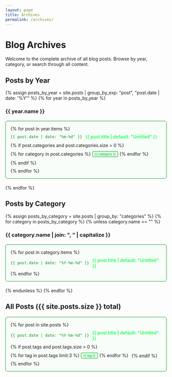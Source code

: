 ```yaml
---
layout: page
title: Archives
permalink: /archives/
---
```


# Blog Archives

Welcome to the complete archive of all blog posts. Browse by year, category, or search through all content.

## Posts by Year

{% assign posts_by_year = site.posts | group_by_exp: "post", "post.date | date: '%Y'" %}
{% for year in posts_by_year %}

### {{ year.name }}
<div class="year-posts">
{% for post in year.items %}
  <div class="archive-post">
    <span class="post-date">{{ post.date | date: "%m-%d" }}</span>
    <a href="{{ post.url }}" class="post-title">{{ post.title | default: "Untitled" }}</a>
    {% if post.categories and post.categories.size > 0 %}
    <span class="post-categories">
      {% for category in post.categories %}
        <span class="category-tag">{{ category }}</span>
      {% endfor %}
    </span>
    {% endif %}
  </div>
{% endfor %}
</div>

{% endfor %}

## Posts by Category

{% assign posts_by_category = site.posts | group_by: "categories" %}
{% for category in posts_by_category %}
{% unless category.name == "" %}

### {{ category.name | join: ", " | capitalize }}
<div class="category-posts">
{% for post in category.items %}
  <div class="archive-post">
    <span class="post-date">{{ post.date | date: "%Y-%m-%d" }}</span>
    <a href="{{ post.url }}" class="post-title">{{ post.title | default: "Untitled" }}</a>
  </div>
{% endfor %}
</div>

{% endunless %}
{% endfor %}

## All Posts ({{ site.posts.size }} total)

<div class="all-posts">
{% for post in site.posts %}
  <div class="archive-post">
    <span class="post-date">{{ post.date | date: "%Y-%m-%d" }}</span>
    <a href="{{ post.url }}" class="post-title">{{ post.title | default: "Untitled" }}</a>
    {% if post.tags and post.tags.size > 0 %}
    <span class="post-tags">
      {% for tag in post.tags limit:3 %}
        <span class="tag">{{ tag }}</span>
      {% endfor %}
    </span>
    {% endif %}
  </div>
{% endfor %}
</div>

<style>
/* Archive page specific styles */
.year-posts, .category-posts, .all-posts {
  margin: 20px 0;
  padding: 15px;
  border: 1px solid var(--text-darker, #008f11);
  border-radius: 6px;
  background: rgba(0, 255, 65, 0.02);
}

.archive-post {
  display: flex;
  align-items: center;
  padding: 8px 0;
  border-bottom: 1px solid rgba(0, 255, 65, 0.1);
  flex-wrap: wrap;
  gap: 10px;
}

.archive-post:last-child {
  border-bottom: none;
}

.archive-post:hover {
  background: rgba(0, 255, 65, 0.05);
  padding-left: 10px;
  transition: all 0.3s ease;
}

.post-date {
  color: var(--text-darker, #008f11);
  font-size: 12px;
  font-family: 'Fira Code', monospace;
  min-width: 80px;
  flex-shrink: 0;
}

.post-title {
  color: var(--text-green, #00ff41);
  text-decoration: none;
  font-weight: 500;
  flex: 1;
  min-width: 200px;
}

.post-title:hover {
  color: var(--primary-green, #00ff41);
  text-shadow: 0 0 10px rgba(0, 255, 65, 0.5);
}

.post-categories, .post-tags {
  display: flex;
  gap: 5px;
  flex-wrap: wrap;
}

.category-tag, .tag {
  background: rgba(0, 255, 65, 0.1);
  border: 1px solid var(--text-darker, #008f11);
  color: var(--text-green, #00cc33);
  padding: 2px 6px;
  border-radius: 3px;
  font-size: 10px;
  font-weight: 500;
}

.category-tag:hover, .tag:hover {
  background: rgba(0, 255, 65, 0.2);
  border-color: var(--primary-green, #00ff41);
}

/* Responsive design */
@media (max-width: 768px) {
  .archive-post {
    flex-direction: column;
    align-items: flex-start;
  }
  
  .post-date {
    min-width: auto;
  }
  
  .post-title {
    min-width: auto;
    width: 100%;
  }
}
</style>
